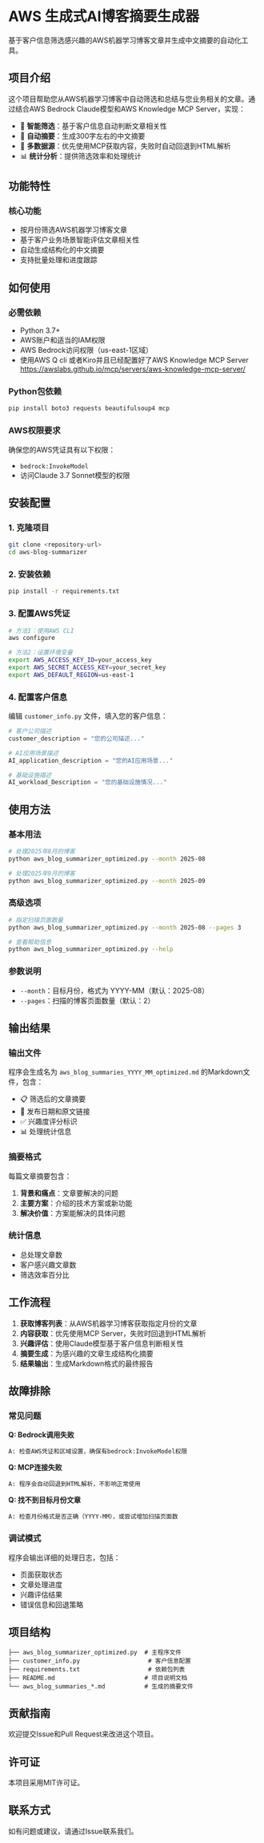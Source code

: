 # AWS 生成式AI博客摘要生成器

基于客户信息筛选感兴趣的AWS机器学习博客文章并生成中文摘要的自动化工具。

## 项目介绍

这个项目帮助您从AWS机器学习博客中自动筛选和总结与您业务相关的文章。通过结合AWS Bedrock Claude模型和AWS Knowledge MCP Server，实现：

- 🎯 **智能筛选**：基于客户信息自动判断文章相关性
- 📝 **自动摘要**：生成300字左右的中文摘要
- 🔄 **多数据源**：优先使用MCP获取内容，失败时自动回退到HTML解析
- 📊 **统计分析**：提供筛选效率和处理统计

## 功能特性

### 核心功能
- 按月份筛选AWS机器学习博客文章
- 基于客户业务场景智能评估文章相关性
- 自动生成结构化的中文摘要
- 支持批量处理和进度跟踪


## 如何使用
### 必需依赖
- Python 3.7+
- AWS账户和适当的IAM权限
- AWS Bedrock访问权限（us-east-1区域）
- 使用AWS Q cli 或者Kiro并且已经配置好了AWS Knowledge MCP Server
https://awslabs.github.io/mcp/servers/aws-knowledge-mcp-server/

### Python包依赖
```bash
pip install boto3 requests beautifulsoup4 mcp
```

### AWS权限要求
确保您的AWS凭证具有以下权限：
- `bedrock:InvokeModel`
- 访问Claude 3.7 Sonnet模型的权限

## 安装配置

### 1. 克隆项目
```bash
git clone <repository-url>
cd aws-blog-summarizer
```

### 2. 安装依赖
```bash
pip install -r requirements.txt
```

### 3. 配置AWS凭证
```bash
# 方法1：使用AWS CLI
aws configure

# 方法2：设置环境变量
export AWS_ACCESS_KEY_ID=your_access_key
export AWS_SECRET_ACCESS_KEY=your_secret_key
export AWS_DEFAULT_REGION=us-east-1
```

### 4. 配置客户信息
编辑 `customer_info.py` 文件，填入您的客户信息：

```python
# 客户公司描述
customer_description = "您的公司描述..."

# AI应用场景描述  
AI_application_description = "您的AI应用场景..."

# 基础设施描述
AI_workload_Description = "您的基础设施情况..."
```

## 使用方法

### 基本用法
```bash
# 处理2025年8月的博客
python aws_blog_summarizer_optimized.py --month 2025-08

# 处理2025年9月的博客
python aws_blog_summarizer_optimized.py --month 2025-09
```

### 高级选项
```bash
# 指定扫描页面数量
python aws_blog_summarizer_optimized.py --month 2025-08 --pages 3

# 查看帮助信息
python aws_blog_summarizer_optimized.py --help
```

### 参数说明
- `--month`：目标月份，格式为 YYYY-MM（默认：2025-08）
- `--pages`：扫描的博客页面数量（默认：2）

## 输出结果

### 输出文件
程序会生成名为 `aws_blog_summaries_YYYY_MM_optimized.md` 的Markdown文件，包含：

- 📋 筛选后的文章摘要
- 📅 发布日期和原文链接
- ✅ 兴趣度评分标识
- 📊 处理统计信息

### 摘要格式
每篇文章摘要包含：
1. **背景和痛点**：文章要解决的问题
2. **主要方案**：介绍的技术方案或新功能
3. **解决价值**：方案能解决的具体问题

### 统计信息
- 总处理文章数
- 客户感兴趣文章数
- 筛选效率百分比

## 工作流程

1. **获取博客列表**：从AWS机器学习博客获取指定月份的文章
2. **内容获取**：优先使用MCP Server，失败时回退到HTML解析
3. **兴趣评估**：使用Claude模型基于客户信息判断相关性
4. **摘要生成**：为感兴趣的文章生成结构化摘要
5. **结果输出**：生成Markdown格式的最终报告

## 故障排除

### 常见问题

**Q: Bedrock调用失败**
```
A: 检查AWS凭证和区域设置，确保有bedrock:InvokeModel权限
```

**Q: MCP连接失败**
```
A: 程序会自动回退到HTML解析，不影响正常使用
```

**Q: 找不到目标月份文章**
```
A: 检查月份格式是否正确（YYYY-MM），或尝试增加扫描页面数
```

### 调试模式
程序会输出详细的处理日志，包括：
- 页面获取状态
- 文章处理进度
- 兴趣评估结果
- 错误信息和回退策略

## 项目结构

```
├── aws_blog_summarizer_optimized.py  # 主程序文件
├── customer_info.py                   # 客户信息配置
├── requirements.txt                   # 依赖包列表
├── README.md                         # 项目说明文档
└── aws_blog_summaries_*.md           # 生成的摘要文件
```

## 贡献指南

欢迎提交Issue和Pull Request来改进这个项目。

## 许可证

本项目采用MIT许可证。

## 联系方式

如有问题或建议，请通过Issue联系我们。